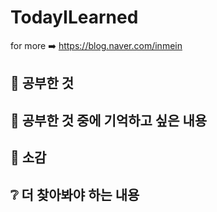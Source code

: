# TodayILearned
for more ➡️ https://blog.naver.com/inmein

## 📒 공부한 것


## 📌 공부한 것 중에 기억하고 싶은 내용

## 🤔 소감

## ❔ 더 찾아봐야 하는 내용

